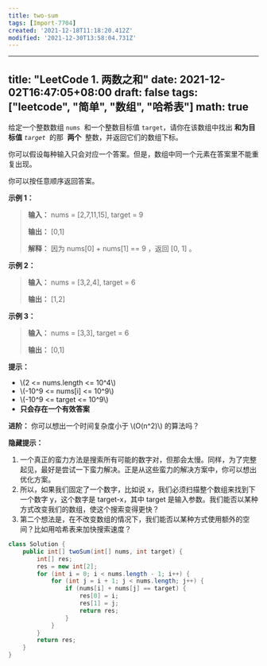 ```yaml
---
title: two-sum
tags: [Import-7704]
created: '2021-12-18T11:18:20.412Z'
modified: '2021-12-30T13:58:04.731Z'
---
```


---
title: "LeetCode 1. 两数之和"
date: 2021-12-02T16:47:05+08:00
draft: false
tags: ["leetcode", "简单", "数组", "哈希表"]
math: true
---

给定一个整数数组 `nums`  和一个整数目标值 `target`，请你在该数组中找出 **和为目标值** *`target`*  的那  **两个**  整数，并返回它们的数组下标。

你可以假设每种输入只会对应一个答案。但是，数组中同一个元素在答案里不能重复出现。

你可以按任意顺序返回答案。

<!--more-->

**示例 1：**

> **输入：** nums = [2,7,11,15], target = 9
>
> **输出：** [0,1]
>
> **解释：** 因为 nums[0] + nums[1] == 9 ，返回 [0, 1] 。

**示例 2：**

> **输入：** nums = [3,2,4], target = 6
>
> **输出：** [1,2]

**示例 3：**

> **输入：** nums = [3,3], target = 6
>
> **输出：** [0,1]

**提示：**

- \\(2 <= nums.length <= 10^4\\)
- \\(-10^9 <= nums[i] <= 10^9\\)
- \\(-10^9 <= target <= 10^9\\)
- **只会存在一个有效答案**

**进阶：** 你可以想出一个时间复杂度小于 \\(O(n^2)\\) 的算法吗？

**隐藏提示：**

1. 一个真正的蛮力方法是搜索所有可能的数字对，但那会太慢。同样，为了完整起见，最好是尝试一下蛮力解决。正是从这些蛮力的解决方案中，你可以想出优化方案。
2. 所以，如果我们固定了一个数字，比如说 x，我们必须扫描整个数组来找到下一个数字 y，这个数字是 target-x，其中 target 是输入参数。我们能否以某种方式改变我们的数组，使这个搜索变得更快？
3. 第二个想法是，在不改变数组的情况下，我们能否以某种方式使用额外的空间？比如用哈希表来加快搜索速度？

```java
class Solution {
    public int[] twoSum(int[] nums, int target) {
        int[] res;
        res = new int[2];
        for (int i = 0; i < nums.length - 1; i++) {
            for (int j = i + 1; j < nums.length; j++) {
                if (nums[i] + nums[j] == target) {
                    res[0] = i;
                    res[1] = j;
                    return res;
                }
            }
        }
        return res;
    }
}
```
